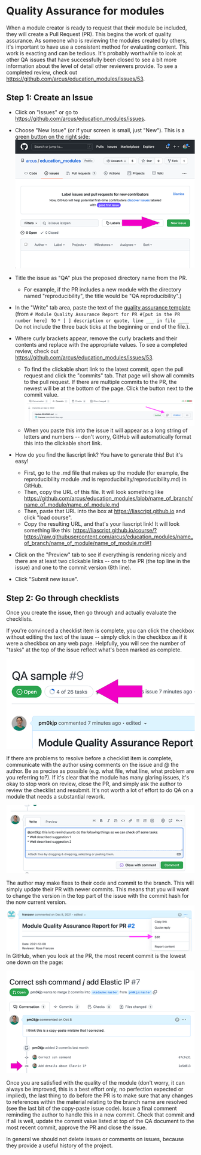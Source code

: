 # Quality Assurance for modules

When a module creator is ready to request that their module be included, they will create a Pull Request (PR).  This begins the work of quality assurance.  As someone who is reviewing the modules created by others, it's important to have use a consistent method for evaluating content.  This work is exacting and can be tedious.  It's probably worthwhile to look at other QA issues that have successfully been closed to see a bit more information about the level of detail other reviewers provide. To see a completed review, check out https://github.com/arcus/education_modules/issues/53.

## Step 1: Create an Issue

* Click on "Issues" or go to https://github.com/arcus/education_modules/issues.
* Choose "New Issue" (or if your screen is small, just "New").  This is a green button on the right side:
![Arcus/education_modules repo issues page shows the green "New issue" button on the right side above the list of open issues](media/new_issue.png)
* Title the issue as "QA" plus the proposed directory name from the PR.
  * For example, if the PR includes a new module with the directory named "reproducibility", the title would be "QA reproducibility".)
* In the "Write" tab area, paste the text of the [quality assurance template](https://github.com/arcus/education_modules/blob/main/quality_assurance_template.md) (from `# Module Quality Assurance Report for PR #[put in the PR number here] ` to `* [ ] description or quote, line ___ in file ____` Do not include the three back ticks at the beginning or end of the file.).  

* Where curly brackets appear, remove the curly brackets and their contents and replace with the appropriate values. To see a completed review, check out https://github.com/arcus/education_modules/issues/53.
  * To find the clickable short link to the latest commit, open the pull request and click the "commits" tab. That page will show all commits to the pull request. If there are multiple commits to the PR, the newest will be at the bottom of the page. Click the button next to the commit value.
  ![On the right side of the commits list there's a button with an image of two squares overlaid to the left of the commit value.](media/commit_hash.png)
  * When you paste this into the issue it will appear as a long string of letters and numbers -- don't worry, GitHub will automatically format this into the clickable short link.

* How do you find the liascript link? You have to generate this!  But it's easy!
  - First, go to the .md file that makes up the module (for example, the reproducibility module .md is reproducibility/reproducibility.md) in GitHub.
  - Then, copy the URL of this file.  It will look something like https://github.com/arcus/education_modules/blob/name_of_branch/name_of_module/name_of_module.md
  - Then, paste that URL into the box at https://liascript.github.io and click "load course".
  - Copy the resulting URL, and that's your liascript link!  It will look something like this: https://liascript.github.io/course/?https://raw.githubusercontent.com/arcus/education_modules/name_of_branch/name_of_module/name_of_module.md#1

* Click on the "Preview" tab to see if everything is rendering nicely and there are at least two clickable links -- one to the PR (the top line in the issue) and one to the commit version (8th line).
* Click "Submit new issue".

## Step 2: Go through checklists

Once you create the issue, then go through and actually evaluate the checklists.  

If you're convinced a checklist item is complete, you can click the checkbox without editing the text of the issue -- simply click in the checkbox as if it were a checkbox on any web page.  Helpfully, you will see the number of "tasks" at the top of the issue reflect what's been marked as complete.

![The issue title appears at the top of the page. The issue's "open" status appears below that, followed by a task counter reading "4 of 26 tasks"](media/task_counter.png)

If there are problems to resolve before a checklist item is complete, communicate with the author using comments on the issue and @ the author.  Be as precise as possible (e.g. what file, what line, what problem are you referring to?).  If it's clear that the module has many glaring issues, it's okay to stop work on review, close the PR, and simply ask the author to review the checklist and resubmit.  It's not worth a lot of effort to do QA on a module that needs a substantial rework.

![A comment written on the "write" tab. There are two buttons below to leave the comment: "close with comment" and "comment".](media/issue_comment.png)

The author may make fixes to their code and commit to the branch.  This will simply update their PR with newer commits.  This means that you will want to change the version in the top part of the issue with the commit hash for the now current version. ![Three horizontal dots in the top right corner of the Issue comment open a drop down menu with "Edit" as the 3rd option down.](media/edit_issue.png) In GitHub, when you look at the PR, the most recent commit is the lowest one down on the page:

![On a pull request, the PR comment appears at the top. Below, commits appear as their commit summary followed by commit hash.](media/pr_with_multiple_commits.png)

Once you are satisfied with the quality of the module (don't worry, it can always be improved, this is a best effort only, no perfection expected or implied), the last thing to do before the PR is to make sure that any changes to references within the material relating to the branch name are resolved (see the last bit of the copy-paste issue code).  Issue a final comment reminding the author to handle this in a new commit.  Check that commit and if all is well, update the commit value listed at top of the QA document to the most recent commit, approve the PR and close the issue.

In general we should not delete issues or comments on issues, because they provide a useful history of the project.
